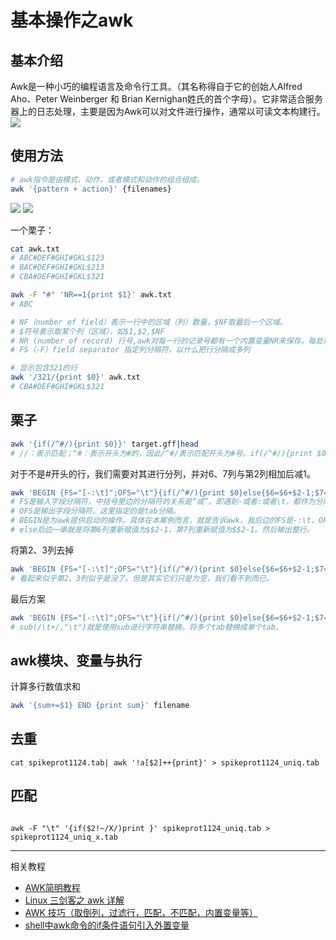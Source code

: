 # 基本操作之awk

## 基本介绍
Awk是一种小巧的编程语言及命令行工具。（其名称得自于它的创始人Alfred Aho、Peter Weinberger 和 Brian Kernighan姓氏的首个字母）。它非常适合服务器上的日志处理，主要是因为Awk可以对文件进行操作，通常以可读文本构建行。
![](https://img.linux.net.cn/data/attachment/album/201502/09/205716uph3b7dlvzgdpykc.jpg)

## 使用方法
```bash
# awk指令是由模式、动作，或者模式和动作的组合组成。
awk '{pattern + action}' {filenames}
```
![](https://mmbiz.qpic.cn/mmbiz_png/9aPYe0E1fb0VAiaysoCX4stsnE05XCdEwib06lOxoGAOW3U74cZjJAfE6tU1fK0MYLtZ5mO9TS3icMfZqib9TNgWdw/640?wx_fmt=png&tp=webp&wxfrom=5&wx_lazy=1&wx_co=1)
![](https://mmbiz.qpic.cn/mmbiz_png/9aPYe0E1fb0VAiaysoCX4stsnE05XCdEwMibpicGPZLWuULvT7IYU4QeZFVtkI15HYcnDLzHkYFgXrEsoibaEC1iaUg/640?wx_fmt=png&tp=webp&wxfrom=5&wx_lazy=1&wx_co=1)

一个栗子：
```bash
cat awk.txt
# ABC#DEF#GHI#GKL$123
# BAC#DEF#GHI#GKL$213
# CBA#DEF#GHI#GKL$321

awk -F "#" 'NR==1{print $1}' awk.txt
# ABC

# NF（number of field）表示一行中的区域（列）数量，$NF取最后一个区域。
# $符号表示取某个列（区域），如$1,$2,$NF
# NR (number of record) 行号,awk对每一行的记录号都有一个内置变量NR来保存，每处理完一条记录NR的值就会自动+1.默认处理所有行。
# FS（-F）field separator 指定列分隔符，以什么把行分隔成多列

# 显示包含321的行
awk '/321/{print $0}' awk.txt
# CBA#DEF#GHI#GKL$321
```

## 栗子
```bash
awk '{if(/^#/){print $0}}' target.gff|head
# //：表示匹配；^#：表示开头为#的，因此/^#/表示匹配开头为#号。if(/^#/){print $0}串起来就是: 如果是以#开头，那么打印整行。
```

对于不是#开头的行，我们需要对其进行分列，并对6、7列与第2列相加后减1。
```bash
awk 'BEGIN {FS="[-:\t]";OFS="\t"}{if(/^#/){print $0}else{$6=$6+$2-1;$7=$7+$2-1;print $0}}' target.gff
# FS是输入字段分隔符，中括号里边的分隔符的关系是“或”。即遇到-或者:或者\t，都作为分隔符分开。
# OFS是输出字段分隔符。这里指定的是tab分隔。
# BEGIN是为awk提供启动的操作。具体在本案例而言，就是告诉awk，我后边的FS是-:\t，OFS是"\t"。
# else后边一串就是将第6列重新赋值为$$2-1，第7列重新赋值为$$2-1。然后输出整行。
```

将第2、3列去掉
```bash
awk 'BEGIN {FS="[-:\t]";OFS="\t"}{if(/^#/){print $0}else{$6=$6+$2-1;$7=$7+$2-1;$2=$3="";print $0}}' target.gff|more
# 看起来似乎第2、3列似乎是没了。但是其实它们只是为空，我们看不到而已。
```

最后方案
```bash
awk 'BEGIN {FS="[-:\t]";OFS="\t"}{if(/^#/){print $0}else{$6=$6+$2-1;$7=$7+$2-1;$2=$3="";sub(/\t+/,"\t");print}}' target.gff  > output.gff
# sub(/\t+/,"\t")就是使用sub进行字符串替换。将多个tab替换成单个tab。
```

## awk模块、变量与执行



计算多行数值求和
```bash
awk '{sum+=$1} END {print sum}' filename
```

## 去重
```
cat spikeprot1124.tab| awk '!a[$2]++{print}' > spikeprot1124_uniq.tab 

```

## 匹配
```

awk -F "\t" '{if($2!~/X/)print }' spikeprot1124_uniq.tab > spikeprot1124_uniq_x.tab
```

---
相关教程
+ [AWK简明教程](https://coolshell.cn/articles/9070.html)
+ [Linux 三剑客之 awk 详解](https://mp.weixin.qq.com/s?__biz=MzAxODI5ODMwOA==&mid=2666545074&idx=1&sn=7a6f86ae45c5e7254b71da7fcbbdef8d&chksm=80dcfb19b7ab720ff5ffc78d77092b805c54b22839e02fbf4741f06be90845552172258ac978&scene=0&xtrack=1#rd)
+ [AWK 技巧（取倒列，过滤行，匹配，不匹配，内置变量等）](https://www.cnblogs.com/kevingrace/p/8481965.html)
+ [shell中awk命令的if条件语句引入外置变量](https://www.cnblogs.com/liangxuran/p/14526396.html)








